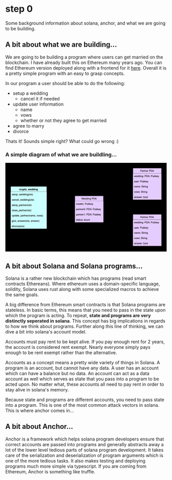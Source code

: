 # step 0

Some background information about solana, anchor, and what we are going to be building.

## A bit about what we are building...

We are going to be building a program where users can get married on the blockchain. I have already built this on Ethereum many years ago. You can find Ethereum version deployed along with a frontend
for it [here](https://cryptoweddings.io). Overall it is a pretty simple program with an easy to grasp concepts.

In our program a user should be able to do the following:

- setup a wedding
  - cancel it if needed
- update user information
  - name
  - vows
  - whether or not they agree to get married
- agree to marry
- divorce

Thats it! Sounds simple right? What could go wrong :)

### A simple diagram of what we are buildling...
![the program and the storage types...](https://github.com/tovarishfin/crypto-wedding-sol-tutorial/blob/master/crypto_wedding_diagram.png?raw=true)

## A bit about Solana and Solana programs...

Solana is a rather new blockchain which has programs (read smart contracts Ethereans). Where ethereum uses a domain-specific language, solidity, Solana uses rust along with some specialized macros
to achieve the same goals.

A big difference from Ethereum smart contracts is that Solana programs are stateless. In basic terms, this means that you need to pass in the state upon which the program is acting.
To repeat, **state and programs are very distinctly seperated in solana**. This concept has big implications in regards to how we think about programs. Further along this line of thinking, we can
dive a bit into solana's account model.

Accounts must pay rent to be kept alive. If you pay enough rent for 2 years, the account is considered rent exempt. Nearly everyone simply pays enough to be rent exempt rather than the alternative.

Accounts as a concept means a pretty wide variety of things in Solana. A program is an account, but cannot have any data. A user has an account which can have a balance but no data. An account can
act as a data account as well which serves as state that you pass into a program to be acted upon. No matter what, these accounts all need to pay rent in order to stay alive in solana's memory.

Because state and programs are different accounts, you need to pass state into a program. This is one of the most common attack vectors in solana. This is where anchor comes in...

## A bit about Anchor...

Anchor is a framework which helps solana program developers ensure that correct accounts are passed into programs and generally abstracts away a lot of the lower level tedious parts of solana program
development. It takes care of the serialization and deserialization of program arguments which is one of the more tedious tasks.
It also makes testing and deploying programs much more simple via typescript. If you are coming from Ethereum, Anchor is something like truffle.

